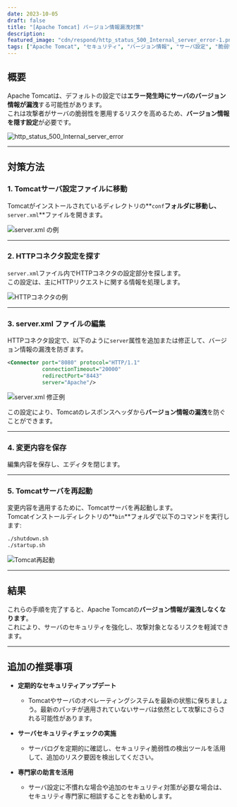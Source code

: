 ```yaml
---
date: 2023-10-05
draft: false
title: "[Apache Tomcat] バージョン情報漏洩対策"
description: 
featured_image: "cdn/respond/http_status_500_Internal_server_error-1.png"
tags: ["Apache Tomcat", "セキュリティ", "バージョン情報", "サーバ設定", "脆弱性対策"]
---
```


## 概要

Apache Tomcatは、デフォルトの設定では**エラー発生時にサーバのバージョン情報が漏洩**する可能性があります。  
これは攻撃者がサーバの脆弱性を悪用するリスクを高めるため、**バージョン情報を隠す設定**が必要です。
<!--more-->
![http_status_500_Internal_server_error](https://blog.plura.io/cdn/respond/http_status_500_Internal_server_error-1.png)

---

## 対策方法

### 1. Tomcatサーバ設定ファイルに移動
Tomcatがインストールされているディレクトリの**`conf`**フォルダに移動し、**`server.xml`**ファイルを開きます。

![server.xml の例](https://github.com/user-attachments/assets/816c1b1f-2eaf-410a-be35-9300677ba210)

---

### 2. HTTPコネクタ設定を探す
`server.xml`ファイル内でHTTPコネクタの設定部分を探します。  
この設定は、主にHTTPリクエストに関する情報を処理します。

![HTTPコネクタの例](https://github.com/user-attachments/assets/76dd05ab-dbed-46de-ab0d-d791c8d6a6f6)

---

### 3. server.xml ファイルの編集
HTTPコネクタ設定で、以下のように`server`属性を追加または修正して、バージョン情報の漏洩を防ぎます。

```xml
<Connector port="8080" protocol="HTTP/1.1"
           connectionTimeout="20000"
           redirectPort="8443"
           server="Apache"/>
```

![server.xml 修正例](https://github.com/user-attachments/assets/49e0a350-d94c-4c68-b437-04cf49233c1c)

この設定により、Tomcatのレスポンスヘッダから**バージョン情報の漏洩**を防ぐことができます。

---

### 4. 変更内容を保存
編集内容を保存し、エディタを閉じます。

---

### 5. Tomcatサーバを再起動
変更内容を適用するために、Tomcatサーバを再起動します。  
Tomcatインストールディレクトリの**`bin`**フォルダで以下のコマンドを実行します:

```bash
./shutdown.sh
./startup.sh
```

![Tomcat再起動](https://github.com/user-attachments/assets/d9a368f0-7e01-45e7-899e-d25d7079fe50)

---

## 結果

これらの手順を完了すると、Apache Tomcatの**バージョン情報が漏洩しなくなります**。  
これにより、サーバのセキュリティを強化し、攻撃対象となるリスクを軽減できます。

---

## 追加の推奨事項

- **定期的なセキュリティアップデート**  
  - Tomcatやサーバのオペレーティングシステムを最新の状態に保ちましょう。最新のパッチが適用されていないサーバは依然として攻撃にさらされる可能性があります。

- **サーバセキュリティチェックの実施**  
  - サーバログを定期的に確認し、セキュリティ脆弱性の検出ツールを活用して、追加のリスク要因を検出してください。

- **専門家の助言を活用**  
  - サーバ設定に不慣れな場合や追加のセキュリティ対策が必要な場合は、セキュリティ専門家に相談することをお勧めします。
